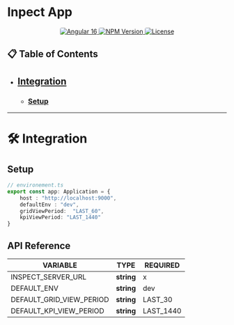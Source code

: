 # Inpect App

<p align="center">
  <a href="https://spring.io/">
    <img src="https://img.shields.io/badge/Angular-16-$.svg?logo=Angular&color=red" alt="Angular 16" style="border-radius: 4px;">
  </a>
  <a href="https://www.npmjs.com/package/@oneteme/jquery-apexcharts">
    <img src="https://img.shields.io/badge/npm-v1.0.0-cb3837.svg?logo=npm&logoColor=white" alt="NPM Version" style="border-radius: 4px;">
  </a>
  <a href="https://github.com/oneteme/jquery-charts/blob/main/LICENSE">
    <img src="https://img.shields.io/badge/jquerycharts-0.0.15-blue.svg" alt="License" style="border-radius: 4px;">
  </a>
</p>

## 📋 Table of Contents

- ## [Integration](#%EF%B8%8F-integration)
    - ### [Setup](#setup-1)

---

# 🛠️ Integration

## Setup

```ts
// environement.ts
export const app: Application = {
    host : "http://localhost:9000",
    defaultEnv : "dev",
    gridViewPeriod:  "LAST_60",
    kpiViewPeriod: "LAST_1440"
}
```


## API Reference

| VARIABLE | TYPE   | REQUIRED  | 
|------|------------|----------|
| INSPECT_SERVER_URL | **string** | x        | 
| DEFAULT_ENV | **string** | dev      | 
| DEFAULT_GRID_VIEW_PERIOD | **string** | LAST_30  |
| DEFAULT_KPI_VIEW_PERIOD  | **string** | LAST_1440  | 

